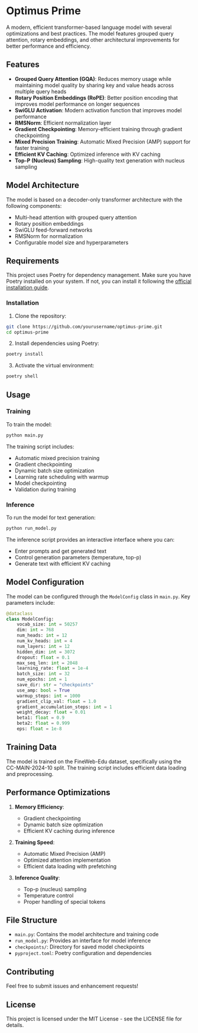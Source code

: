 # Optimus Prime

A modern, efficient transformer-based language model with several optimizations and best practices. The model features grouped query attention, rotary embeddings, and other architectural improvements for better performance and efficiency.

## Features

- **Grouped Query Attention (GQA)**: Reduces memory usage while maintaining model quality by sharing key and value heads across multiple query heads
- **Rotary Position Embeddings (RoPE)**: Better position encoding that improves model performance on longer sequences
- **SwiGLU Activation**: Modern activation function that improves model performance
- **RMSNorm**: Efficient normalization layer
- **Gradient Checkpointing**: Memory-efficient training through gradient checkpointing
- **Mixed Precision Training**: Automatic Mixed Precision (AMP) support for faster training
- **Efficient KV Caching**: Optimized inference with KV caching
- **Top-P (Nucleus) Sampling**: High-quality text generation with nucleus sampling

## Model Architecture

The model is based on a decoder-only transformer architecture with the following components:

- Multi-head attention with grouped query attention
- Rotary position embeddings
- SwiGLU feed-forward networks
- RMSNorm for normalization
- Configurable model size and hyperparameters

## Requirements

This project uses Poetry for dependency management. Make sure you have Poetry installed on your system. If not, you can install it following the [official installation guide](https://python-poetry.org/docs/#installation).

### Installation

1. Clone the repository:
```bash
git clone https://github.com/yourusername/optimus-prime.git
cd optimus-prime
```

2. Install dependencies using Poetry:
```bash
poetry install
```

3. Activate the virtual environment:
```bash
poetry shell
```

## Usage

### Training

To train the model:

```bash
python main.py
```

The training script includes:
- Automatic mixed precision training
- Gradient checkpointing
- Dynamic batch size optimization
- Learning rate scheduling with warmup
- Model checkpointing
- Validation during training

### Inference

To run the model for text generation:

```bash
python run_model.py
```

The inference script provides an interactive interface where you can:
- Enter prompts and get generated text
- Control generation parameters (temperature, top-p)
- Generate text with efficient KV caching

## Model Configuration

The model can be configured through the `ModelConfig` class in `main.py`. Key parameters include:

```python
@dataclass
class ModelConfig:
    vocab_size: int = 50257
    dim: int = 768
    num_heads: int = 12
    num_kv_heads: int = 4
    num_layers: int = 12
    hidden_dim: int = 3072
    dropout: float = 0.1
    max_seq_len: int = 2048
    learning_rate: float = 1e-4
    batch_size: int = 32
    num_epochs: int = 1
    save_dir: str = "checkpoints"
    use_amp: bool = True
    warmup_steps: int = 1000
    gradient_clip_val: float = 1.0
    gradient_accumulation_steps: int = 1
    weight_decay: float = 0.01
    beta1: float = 0.9
    beta2: float = 0.999
    eps: float = 1e-8
```

## Training Data

The model is trained on the FineWeb-Edu dataset, specifically using the CC-MAIN-2024-10 split. The training script includes efficient data loading and preprocessing.

## Performance Optimizations

1. **Memory Efficiency**:
   - Gradient checkpointing
   - Dynamic batch size optimization
   - Efficient KV caching during inference

2. **Training Speed**:
   - Automatic Mixed Precision (AMP)
   - Optimized attention implementation
   - Efficient data loading with prefetching

3. **Inference Quality**:
   - Top-p (nucleus) sampling
   - Temperature control
   - Proper handling of special tokens

## File Structure

- `main.py`: Contains the model architecture and training code
- `run_model.py`: Provides an interface for model inference
- `checkpoints/`: Directory for saved model checkpoints
- `pyproject.toml`: Poetry configuration and dependencies

## Contributing

Feel free to submit issues and enhancement requests!

## License

This project is licensed under the MIT License - see the LICENSE file for details.
